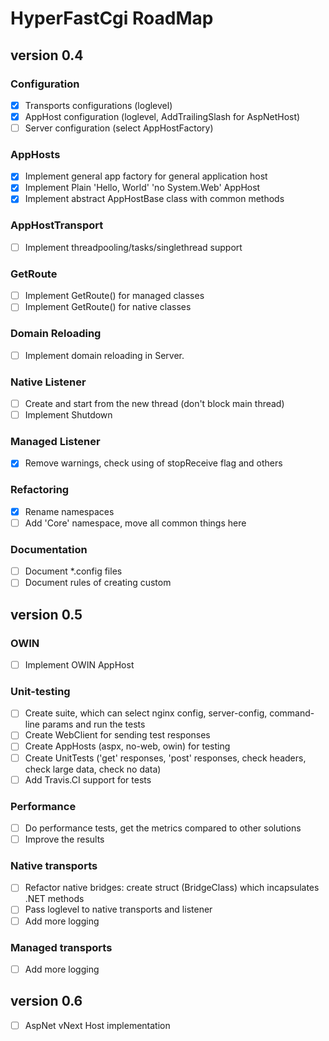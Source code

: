 # HyperFastCgi RoadMap

## version 0.4

### Configuration
* [X] Transports configurations (loglevel)
* [X] AppHost configuration (loglevel, AddTrailingSlash for AspNetHost)
* [ ] Server configuration (select AppHostFactory)

### AppHosts
* [X] Implement general app factory for general application host
* [X] Implement Plain 'Hello, World' 'no System.Web' AppHost
* [X] Implement abstract AppHostBase class with common methods

### AppHostTransport
* [ ] Implement threadpooling/tasks/singlethread support

### GetRoute
* [ ] Implement GetRoute() for managed classes
* [ ] Implement GetRoute() for native classes

### Domain Reloading
* [ ] Implement domain reloading in Server.

### Native Listener
* [ ] Create and start from the new thread (don't block main thread)
* [ ] Implement Shutdown

### Managed Listener
* [X] Remove warnings, check using of stopReceive flag and others

### Refactoring
* [X] Rename namespaces
* [ ] Add 'Core' namespace, move all common things here

### Documentation
* [ ] Document *.config files
* [ ] Document rules of creating custom  

## version 0.5

### OWIN
* [ ] Implement OWIN AppHost

### Unit-testing
* [ ] Create suite, which can select nginx config, server-config, command-line params and run the tests
* [ ] Create WebClient for sending test responses
* [ ] Create AppHosts (aspx, no-web, owin) for testing
* [ ] Create UnitTests ('get' responses, 'post' responses, check headers, check large data, check no data)
* [ ] Add Travis.CI support for tests

### Performance
* [ ] Do performance tests, get the metrics compared to other solutions
* [ ] Improve the results

### Native transports
* [ ] Refactor native bridges: create struct (BridgeClass) which incapsulates .NET  methods 
* [ ] Pass loglevel to native transports and listener
* [ ] Add more logging

### Managed transports
* [ ] Add more logging

## version 0.6

* [ ] AspNet vNext Host implementation